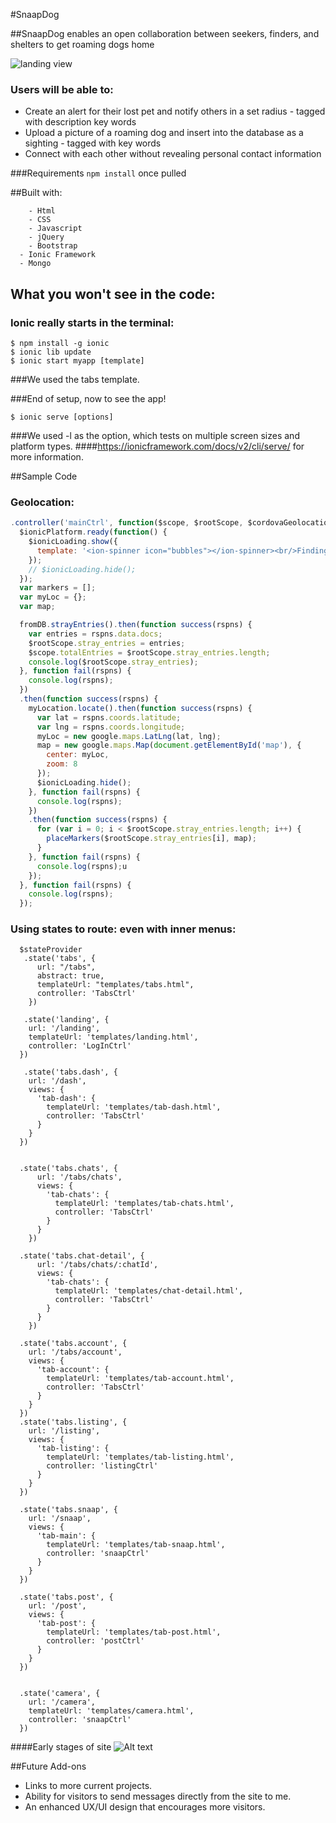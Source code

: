 #SnaapDog 

##SnaapDog enables an open collaboration between seekers, finders, and shelters to get roaming dogs home

![landing view](front-end/SnaapDogApp/www/img/landing.png "Landing Page")


### Users will be able to:
* Create an alert for their lost pet and notify others in a set radius - tagged with description key words
* Upload a picture of a roaming dog and insert into the database as a sighting - tagged with key words
* Connect with each other without revealing personal contact information

<!-- Visit here: [Portfolio](http://) -->

###Requirements `npm install` once pulled


##Built with:
```
	- Html
	- CSS
	- Javascript
	- jQuery 
	- Bootstrap
  - Ionic Framework
  - Mongo
```
## What you won't see in the code:
### Ionic really starts in the terminal:
```
$ npm install -g ionic
$ ionic lib update
$ ionic start myapp [template]
```
###We used the tabs template.

###End of setup, now to see the app!
```
$ ionic serve [options] 
```           
###We used -l as the option, which tests on multiple screen sizes and platform types.
####https://ionicframework.com/docs/v2/cli/serve/  for more information.


##Sample Code
### Geolocation:

```javascript
.controller('mainCtrl', function($scope, $rootScope, $cordovaGeolocation, $ionicLoading, $ionicPlatform, fromDB, myLocation) {
  $ionicPlatform.ready(function() {
    $ionicLoading.show({
      template: '<ion-spinner icon="bubbles"></ion-spinner><br/>Finding your location'
    });
    // $ionicLoading.hide();
  });
  var markers = [];
  var myLoc = {};
  var map; 

  fromDB.strayEntries().then(function success(rspns) {
    var entries = rspns.data.docs;
    $rootScope.stray_entries = entries;
    $scope.totalEntries = $rootScope.stray_entries.length;
    console.log($rootScope.stray_entries);
  }, function fail(rspns) {
    console.log(rspns);
  })
  .then(function success(rspns) {
    myLocation.locate().then(function success(rspns) {
      var lat = rspns.coords.latitude;
      var lng = rspns.coords.longitude;
      myLoc = new google.maps.LatLng(lat, lng);
      map = new google.maps.Map(document.getElementById('map'), {
        center: myLoc,
        zoom: 8
      });
      $ionicLoading.hide();
    }, function fail(rspns) {
      console.log(rspns);
    })
    .then(function success(rspns) {
      for (var i = 0; i < $rootScope.stray_entries.length; i++) {
        placeMarkers($rootScope.stray_entries[i], map);
      }
    }, function fail(rspns) {
      console.log(rspns);u
    });
  }, function fail(rspns) {
    console.log(rspns);
  });
```
### Using states to route: even with inner menus:
```
  $stateProvider
   .state('tabs', {
      url: "/tabs",
      abstract: true,
      templateUrl: "templates/tabs.html",
      controller: 'TabsCtrl'
    })

   .state('landing', {
    url: '/landing',
    templateUrl: 'templates/landing.html',
    controller: 'LogInCtrl'
  })

   .state('tabs.dash', {
    url: '/dash',
    views: {
      'tab-dash': {
        templateUrl: 'templates/tab-dash.html',
        controller: 'TabsCtrl'
      }
    }
  })


  .state('tabs.chats', {
      url: '/tabs/chats',
      views: {
        'tab-chats': {
          templateUrl: 'templates/tab-chats.html',
          controller: 'TabsCtrl'
        }
      }
    })

  .state('tabs.chat-detail', {
      url: '/tabs/chats/:chatId',
      views: {
        'tab-chats': {
          templateUrl: 'templates/chat-detail.html',
          controller: 'TabsCtrl'
        }
      }
    })

  .state('tabs.account', {
    url: '/tabs/account',
    views: {
      'tab-account': {
        templateUrl: 'templates/tab-account.html',
        controller: 'TabsCtrl'
      }
    }
  })
  .state('tabs.listing', {
    url: '/listing',
    views: {
      'tab-listing': {
        templateUrl: 'templates/tab-listing.html',
        controller: 'listingCtrl'
      }
    }
  })

  .state('tabs.snaap', {
    url: '/snaap',
    views: {
      'tab-main': {
        templateUrl: 'templates/tab-snaap.html',
        controller: 'snaapCtrl'
      }
    }
  })

  .state('tabs.post', {
    url: '/post',
    views: {
      'tab-post': {
        templateUrl: 'templates/tab-post.html',
        controller: 'postCtrl'
      }
    }
  })
  

  .state('camera', {
    url: '/camera',
    templateUrl: 'templates/camera.html',
    controller: 'snaapCtrl'
  })

```

####Early stages of site
![Alt text](img/ScreenShot1.png "Early stages of site")

<!-- add a video of interaction with the site -->

##Future Add-ons
- Links to more current projects.
- Ability for visitors to send messages directly from the site to me.
- An enhanced UX/UI design that encourages more visitors.


